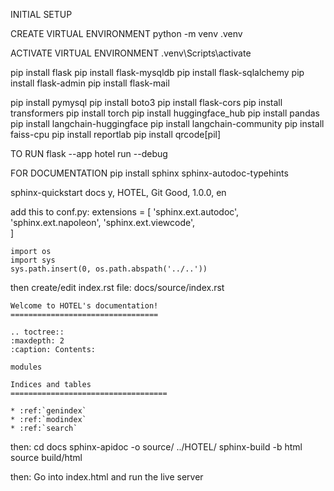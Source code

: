 INITIAL SETUP

CREATE VIRTUAL ENVIRONMENT
    python -m venv .venv   

ACTIVATE VIRTUAL ENVIRONMENT
    .venv\Scripts\activate

pip install flask
pip install flask-mysqldb
pip install flask-sqlalchemy
pip install flask-admin
pip install flask-mail     

pip install pymysql
pip install boto3
pip install flask-cors 
pip install transformers
pip install torch
pip install huggingface_hub
pip install pandas
pip install langchain-huggingface
pip install langchain-community
pip install faiss-cpu
pip install reportlab 
pip install qrcode[pil]    

TO RUN
flask --app hotel run --debug


FOR DOCUMENTATION
pip install sphinx sphinx-autodoc-typehints

sphinx-quickstart docs
    y, HOTEL, Git Good, 1.0.0, en

add this to conf.py:
    extensions = [
        'sphinx.ext.autodoc',
        'sphinx.ext.napoleon', 
        'sphinx.ext.viewcode',  
    ]

    import os
    import sys
    sys.path.insert(0, os.path.abspath('../..'))

then create/edit index.rst file: docs/source/index.rst

    Welcome to HOTEL's documentation!
    =================================

    .. toctree::
    :maxdepth: 2
    :caption: Contents:

    modules

    Indices and tables
    ===================================

    * :ref:`genindex`
    * :ref:`modindex`
    * :ref:`search`

then: 
    cd docs
    sphinx-apidoc -o source/ ../HOTEL/
    sphinx-build -b html source build/html

then:
    Go into index.html and run the live server
